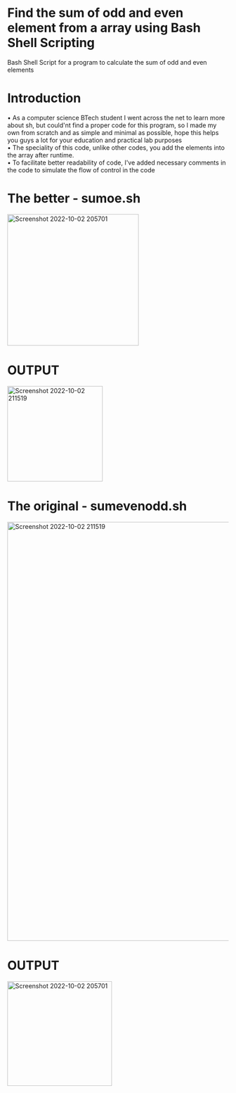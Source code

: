# Find the sum of odd and even element from a array using Bash Shell Scripting
Bash Shell Script for a program to calculate the sum of odd and even elements
<br>
# Introduction
• As a computer science BTech student I went across the net to learn more about sh, but could'nt find a proper code for this program, so I made my own from scratch and as simple and minimal as possible, hope this helps you guys a lot for your education and practical lab purposes<br>
• The speciality of this code, unlike other codes, you add the elements into the array after runtime. <br>
• To facilitate better readability of code, I've added necessary comments in the code to simulate the flow of control in the code
</br>
# The better - sumoe.sh
<img width="299" alt="Screenshot 2022-10-02 205701" src="https://user-images.githubusercontent.com/70995581/193506026-2c15c5c2-e34f-42f4-a011-b61de8e42246.png"><br>
# OUTPUT
<img width="217" alt="Screenshot 2022-10-02 211519" src="https://user-images.githubusercontent.com/70995581/193506042-e18c68b8-841f-42e5-897c-2a990bd33e06.png"><br>
# The original - sumevenodd.sh
<img width="953" alt="Screenshot 2022-10-02 211519" src="https://user-images.githubusercontent.com/70995581/193462998-a596155a-435c-4d6c-be25-892aa6afdfd9.png"><br>
# OUTPUT
<img width="238" alt="Screenshot 2022-10-02 205701" src="https://user-images.githubusercontent.com/70995581/193463002-f008ed06-ca65-41f1-9b39-8c83c34bf140.png"><br>
